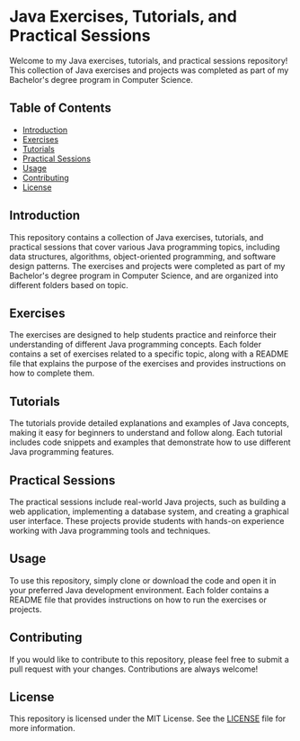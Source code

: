 # Java Exercises, Tutorials, and Practical Sessions

Welcome to my Java exercises, tutorials, and practical sessions repository! This collection of Java exercises and projects was completed as part of my Bachelor's degree program in Computer Science.

## Table of Contents

- [Introduction](#introduction)
- [Exercises](#exercises)
- [Tutorials](#tutorials)
- [Practical Sessions](#practical-sessions)
- [Usage](#usage)
- [Contributing](#contributing)
- [License](#license)

## Introduction

This repository contains a collection of Java exercises, tutorials, and practical sessions that cover various Java programming topics, including data structures, algorithms, object-oriented programming, and software design patterns. The exercises and projects were completed as part of my Bachelor's degree program in Computer Science, and are organized into different folders based on topic.

## Exercises

The exercises are designed to help students practice and reinforce their understanding of different Java programming concepts. Each folder contains a set of exercises related to a specific topic, along with a README file that explains the purpose of the exercises and provides instructions on how to complete them.

## Tutorials

The tutorials provide detailed explanations and examples of Java concepts, making it easy for beginners to understand and follow along. Each tutorial includes code snippets and examples that demonstrate how to use different Java programming features.

## Practical Sessions

The practical sessions include real-world Java projects, such as building a web application, implementing a database system, and creating a graphical user interface. These projects provide students with hands-on experience working with Java programming tools and techniques.

## Usage

To use this repository, simply clone or download the code and open it in your preferred Java development environment. Each folder contains a README file that provides instructions on how to run the exercises or projects.

## Contributing

If you would like to contribute to this repository, please feel free to submit a pull request with your changes. Contributions are always welcome!

## License

This repository is licensed under the MIT License. See the [LICENSE](LICENSE) file for more information.
